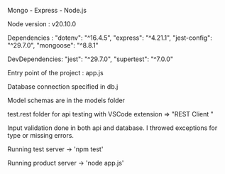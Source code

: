 
Mongo - Express - Node.js 

Node version : v20.10.0

Dependencies :
        "dotenv": "^16.4.5",
        "express": "^4.21.1",
        "jest-config": "^29.7.0",
        "mongoose": "^8.8.1"

DevDependencies:
        "jest": "^29.7.0",
        "supertest": "^7.0.0"

Entry point of the project : app.js 

Database connection specified in db.j 

Model schemas are in the models folder

test.rest folder for api testing with VSCode extension => "REST Client "

Input validation done in both api and database. I throwed exceptions for type or missing errors.

Running test server -> 'npm test'

Running product server -> 'node app.js'
